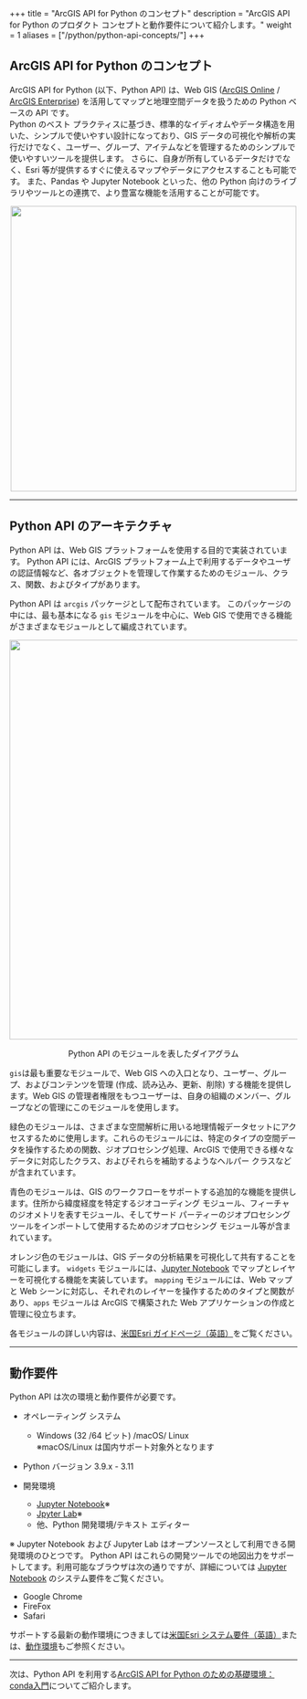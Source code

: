 +++
title = "ArcGIS API for Python のコンセプト"
description = "ArcGIS API for Python のプロダクト コンセプトと動作要件について紹介します。"
weight = 1
aliases = ["/python/python-api-concepts/"]
+++

## ArcGIS API for Python のコンセプト

ArcGIS API for Python (以下、Python API) は、Web GIS ([ArcGIS Online](https://www.esrij.com/products/arcgis-online/) / [ArcGIS Enterprise](https://www.esrij.com/products/arcgis-enterprise/)) を活用してマップと地理空間データを扱うための Python ベースの API です。<br>
Python のベスト プラクティスに基づき、標準的なイディオムやデータ構造を用いた、シンプルで使いやすい設計になっており、GIS データの可視化や解析の実行だけでなく、ユーザー、グループ、アイテムなどを管理するためのシンプルで使いやすいツールを提供します。 さらに、自身が所有しているデータだけでなく、Esri 等が提供するすぐに使えるマップやデータにアクセスすることも可能です。 また、Pandas や Jupyter Notebook といった、他の Python 向けのライブラリやツールとの連携で、より豊富な機能を活用することが可能です。

<div align="center">
 <img src="https://apps.esrij.com/arcgis-dev/guide/img/pythonAPI/concept/python_api_laptop.png" width="500px">
</div>

<!-- #### このページでは、次のことを解説します。

* [ArcGIS API for Python のアーキテクチャ](#arcgis-api-for-python-のアーキテクチャ)</br>
  ArcGIS API for Python がどのようなモジュールから成り立っているのかを解説します。

* [動作要件](#動作要件)</br>
  OS などシステム要件と推奨する開発環境をご紹介します。

* [ガイドページとサンプルコード](#ガイドページとサンプルコード)</br>
  用途別に、初めの一歩として有用なサンプルをご紹介します。 -->
***
## Python API のアーキテクチャ

Python API は、Web GIS プラットフォームを使用する目的で実装されています。
Python API には、ArcGIS プラットフォーム上で利用するデータやユーザの認証情報など、各オブジェクトを管理して作業するためのモジュール、クラス、関数、およびタイプがあります。

Python API は `arcgis` パッケージとして配布されています。
このパッケージの中には、最も基本になる `gis` モジュールを中心に、Web GIS で使用できる機能がさまざまなモジュールとして編成されています。

<div align="center">
 <img src="https://developers.arcgis.com/python/guide/images/guide_api_modules_overview.png" width="700px">
 <p>Python API のモジュールを表したダイアグラム</p>
</div>

`gis`は最も重要なモジュールで、Web GIS への入口となり、ユーザー、グループ、およびコンテンツを管理 (作成、読み込み、更新、削除) する機能を提供します。Web GIS の管理者権限をもつユーザーは、自身の組織のメンバー、グループなどの管理にこのモジュールを使用します。

緑色のモジュールは、さまざまな空間解析に用いる地理情報データセットにアクセスするために使用します。これらのモジュールには、特定のタイプの空間データを操作するための関数、ジオプロセシング処理、ArcGIS で使用できる様々なデータに対応したクラス、およびそれらを補助するようなヘルパー クラスなどが含まれています。

青色のモジュールは、GIS のワークフローをサポートする追加的な機能を提供します。住所から緯度経度を特定するジオコーディング モジュール、フィーチャのジオメトリを表すモジュール、そしてサード パーティーのジオプロセシング ツールをインポートして使用するためのジオプロセシング モジュール等が含まれています。

オレンジ色のモジュールは、GIS データの分析結果を可視化して共有することを可能にします。
`widgets` モジュールには、[Jupyter Notebook](http://jupyter.org/) でマップとレイヤーを可視化する機能を実装しています。
`mapping` モジュールには、Web マップと Web シーンに対応し、それぞれのレイヤーを操作するためのタイプと関数があり、`apps` モジュールは ArcGIS で構築された Web アプリケーションの作成と管理に役立ちます。

各モジュールの詳しい内容は、[米国Esri ガイドページ（英語）](https://developers.arcgis.com/python/guide/overview-of-the-arcgis-api-for-python/#Architecture-of-the-API)をご覧ください。

***

## 動作要件

Python API は次の環境と動作要件が必要です。

* オペレーティング システム</br>
  * Windows (32 /64 ビット) /macOS/ Linux</br>
  ※macOS/Linux は国内サポート対象外となります
* Python バージョン 3.9.x - 3.11

* 開発環境
  * [Jupyter Notebook](http://jupyter.org/)※
  * [Jpyter Lab](https://blog.jupyter.org/jupyterlab-is-ready-for-users-5a6f039b8906)※
  * 他、Python 開発環境/テキスト エディター

※ Jupyter Notebook および Jupyter Lab はオープンソースとして利用できる開発環境のひとつです。
Python API はこれらの開発ツールでの地図出力をサポートしてます。利用可能なブラウザは次の通りですが、詳細については [Jupyter Notebook](https://jupyter-notebook.readthedocs.io/en/stable/notebook.html#browser-compatibility) のシステム要件をご覧ください。

* Google Chrome
* FireFox
* Safari

サポートする最新の動作環境につきましては[米国Esri システム要件（英語）](https://developers.arcgis.com/python/guide/system-requirements/)または、[動作環境](https://www.esrij.com/products/arcgis-api-for-python/environments/)もご参照ください。

***

<!-- ## ガイドページとサンプルコード

米国Esri の [ArcGIS API for Python ガイドページ](https://developers.arcgis.com/python/guide/)には、Python API のモジュール毎または使用者のユースケースに沿ったベストプラクティスが説明されています。
サンプルのノートブックでは、この API を使用して Python スクリプトを作成し、マッピング、クエリ、分析、ジオコーディング、ルート解析、ポータル管理などの機能を組み込んで、現実の問題を解決する方法について解説します。サンプルノートブックは、GitHub からダウンロードも可能です。また、ここから業務に沿ったサンプルを見つけることもできます。

<div align="center">
 <img src="https://s3-ap-northeast-1.amazonaws.com/apps.esrij.com/arcgis-dev/guide/img/pythonAPI/samplepage.jpg" width="700px">
 <p>Esri サンプル ガイド ページ</p>
</div>

* [`gis`を使って、ユーザー情報やコンテンツを検索してみる](https://developers.arcgis.com/python/guide/using-the-gis/#Using-the-GIS)
* [【開発者向け】:ノートブックをはじめる](https://developers.arcgis.com/python/sample-notebooks/your-first-notebook/)
* [【管理者向け】:グループをバッチで作成する](https://developers.arcgis.com/python/sample-notebooks/batch-creation-of-groups/)
* [【GISデータ解析者向け】:自然現象を解析する](https://developers.arcgis.com/python/sample-notebooks/chennai-floods-analysis/)
* [【コンテンツ公開者向け】:シェープファイルや CSV からコンテンツを作成する](https://developers.arcgis.com/python/sample-notebooks/publishing-sd-shapefiles-and-csv/) -->


次は、Python API を利用する[ArcGIS API for Python のための基礎環境：conda入門](../python-api-conda)についてご紹介します。
